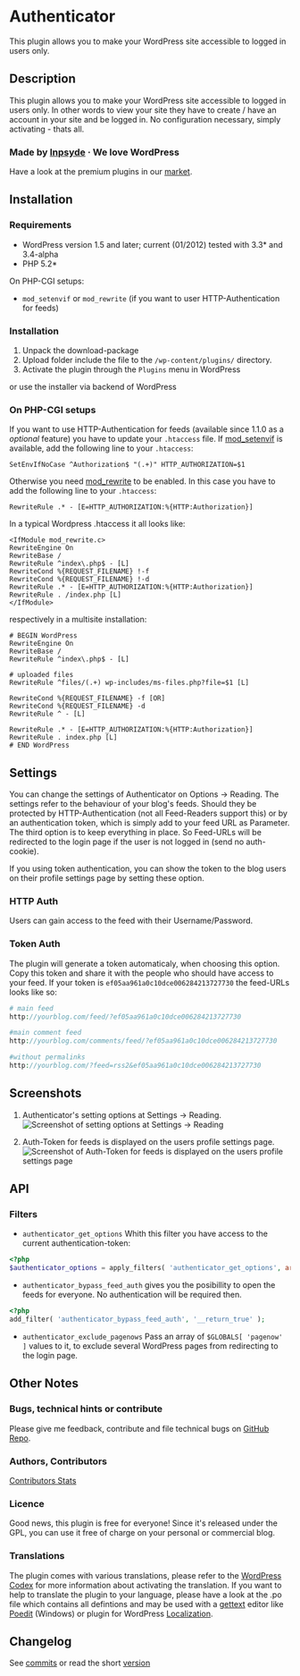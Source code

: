 # Authenticator

This plugin allows you to make your WordPress site accessible to logged in users only.

## Description
This plugin allows you to make your WordPress site accessible to logged in users only. In other words to view your site they have to create / have an account in your site and be logged in. No configuration necessary, simply activating - thats all.

### Made by [Inpsyde](http://inpsyde.com) &middot; We love WordPress
Have a look at the premium plugins in our [market](http://marketpress.com).

## Installation
### Requirements
* WordPress version 1.5 and later; current (01/2012) tested with 3.3* and 3.4-alpha
* PHP 5.2*

On PHP-CGI setups:

* `mod_setenvif` or `mod_rewrite` (if you want to user HTTP-Authentication for feeds)

### Installation
1. Unpack the download-package
2. Upload folder include the file to the `/wp-content/plugins/` directory.
3. Activate the plugin through the `Plugins` menu in WordPress

or use the installer via backend of WordPress

### On PHP-CGI setups
If you want to use HTTP-Authentication for feeds (available since 1.1.0 as a *optional* feature) you have to update your `.htaccess` file. If [mod_setenvif](http://httpd.apache.org/docs/2.0/mod/mod_setenvif.html) is available, add the following line to your `.htaccess`:

```
SetEnvIfNoCase ^Authorization$ "(.+)" HTTP_AUTHORIZATION=$1
```

Otherwise you need [mod_rewrite](http://httpd.apache.org/docs/current/mod/mod_rewrite.html) to be enabled. In this case you have to add the following line to your `.htaccess`:

```
RewriteRule .* - [E=HTTP_AUTHORIZATION:%{HTTP:Authorization}]
```

In a typical Wordpress .htaccess it all looks like:

```
<IfModule mod_rewrite.c>
RewriteEngine On
RewriteBase /
RewriteRule ^index\.php$ - [L]
RewriteCond %{REQUEST_FILENAME} !-f
RewriteCond %{REQUEST_FILENAME} !-d
RewriteRule .* - [E=HTTP_AUTHORIZATION:%{HTTP:Authorization}]
RewriteRule . /index.php [L]
</IfModule>
```

respectively in a multisite installation:

```
# BEGIN WordPress
RewriteEngine On
RewriteBase /
RewriteRule ^index\.php$ - [L]

# uploaded files
RewriteRule ^files/(.+) wp-includes/ms-files.php?file=$1 [L]

RewriteCond %{REQUEST_FILENAME} -f [OR]
RewriteCond %{REQUEST_FILENAME} -d
RewriteRule ^ - [L]

RewriteRule .* - [E=HTTP_AUTHORIZATION:%{HTTP:Authorization}]
RewriteRule . index.php [L]
# END WordPress
```
## Settings
You can change the settings of Authenticator on Options → Reading. The settings refer to the behaviour of your blog's feeds. Should they be protected by HTTP-Authentication (not all Feed-Readers support this) or by an authentication token, which is simply add to your feed URL as Parameter. The third option is to keep everything in place. So Feed-URLs will be redirected to the login page if the user is not logged in (send no auth-cookie). 

If you using token authentication, you can show the token to the blog users on their profile settings page by setting these option.

### HTTP Auth
Users can gain access to the feed with their Username/Password. 

### Token Auth
The plugin will generate a token automaticaly, when choosing this option. Copy this token and share it with the people who should have access to your feed. If your token is `ef05aa961a0c10dce006284213727730` the feed-URLs looks like so:
```php
# main feed
http://yourblog.com/feed/?ef05aa961a0c10dce006284213727730

#main comment feed 
http://yourblog.com/comments/feed/?ef05aa961a0c10dce006284213727730

#without permalinks
http://yourblog.com/?feed=rss2&ef05aa961a0c10dce006284213727730
```

## Screenshots
1. Authenticator's setting options at Settings → Reading.
![Screenshot of setting options at Settings → Reading](https://raw.github.com/bueltge/Authenticator/master/screenshot-1.png)

2. Auth-Token for feeds is displayed on the users profile settings page.
![Screenshot of Auth-Token for feeds is displayed on the users profile settings page](https://raw.github.com/bueltge/Authenticator/master/screenshot-1.png)

## API
### Filters
* `authenticator_get_options` Whith this filter you have access to the current authentication-token: 
```php
<?php
$authenticator_options = apply_filters( 'authenticator_get_options', array() );
```
* `authenticator_bypass_feed_auth` gives you the posibillity to open the feeds for everyone. No authentication will be required then.
```php
<?php
add_filter( 'authenticator_bypass_feed_auth', '__return_true' );
```
* `authenticator_exclude_pagenows` Pass an array of `$GLOBALS[ 'pagenow' ]` values to it, to exclude several WordPress pages from redirecting to the login page.

## Other Notes
### Bugs, technical hints or contribute
Please give me feedback, contribute and file technical bugs on [GitHub Repo](https://github.com/bueltge/Authenticator).

### Authors, Contributors
[Contributors Stats](https://github.com/bueltge/Authenticator/graphs/contributors)

### Licence
Good news, this plugin is free for everyone! Since it's released under the GPL, you can use it free of charge on your personal or commercial blog.

### Translations
The plugin comes with various translations, please refer to the [WordPress Codex](http://codex.wordpress.org/Installing_WordPress_in_Your_Language "Installing WordPress in Your Language") for more information about activating the translation. If you want to help to translate the plugin to your language, please have a look at the .po file which contains all defintions and may be used with a [gettext](http://www.gnu.org/software/gettext/) editor like [Poedit](http://www.poedit.net/) (Windows) or plugin for WordPress [Localization](http://wordpress.org/extend/plugins/codestyling-localization/).


## Changelog
See [commits](https://github.com/bueltge/Authenticator/commits/master) or read the short [version](http://wordpress.org/extend/plugins/authenticator/changelog/)
